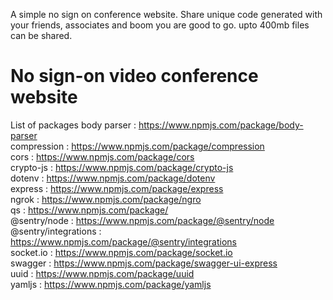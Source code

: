 A simple no sign on conference website. 
Share unique code generated with your friends, associates and boom you are good to go.
upto 400mb files can be shared.
# No sign-on video conference website <br>
List of packages
body parser             : https://www.npmjs.com/package/body-parser <br>
compression             : https://www.npmjs.com/package/compression <br>
cors                    : https://www.npmjs.com/package/cors <br>
crypto-js               : https://www.npmjs.com/package/crypto-js <br>
dotenv                  : https://www.npmjs.com/package/dotenv <br>
express                 : https://www.npmjs.com/package/express <br>
ngrok                   : https://www.npmjs.com/package/ngro <br>
qs                      : https://www.npmjs.com/package/ <br>
@sentry/node            : https://www.npmjs.com/package/@sentry/node <br>
@sentry/integrations    : https://www.npmjs.com/package/@sentry/integrations <br>
socket.io               : https://www.npmjs.com/package/socket.io <br>
swagger                 : https://www.npmjs.com/package/swagger-ui-express <br>
uuid                    : https://www.npmjs.com/package/uuid <br>
yamljs                  : https://www.npmjs.com/package/yamljs <br>

